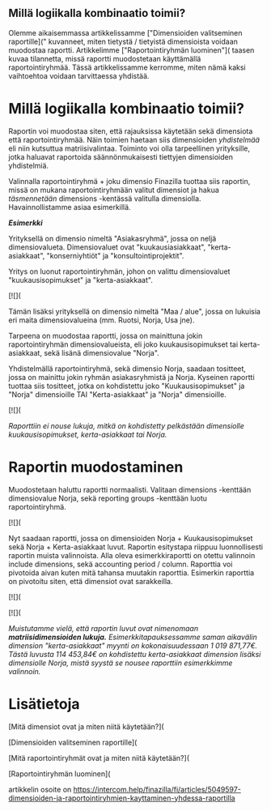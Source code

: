 ## Millä logiikalla kombinaatio toimii?

Olemme aikaisemmassa artikkelissamme ["Dimensioiden valitseminen raportille](" kuvanneet, miten tietystä / tietyistä dimensioista voidaan muodostaa raportti. Artikkelimme ["Raportointiryhmän luominen"]( taasen kuvaa tilannetta, missä raportti muodostetaan käyttämällä raportointiryhmää. Tässä artikkelissamme kerromme, miten nämä kaksi vaihtoehtoa voidaan tarvittaessa yhdistää.

# Millä logiikalla kombinaatio toimii?

Raportin voi muodostaa siten, että rajauksissa käytetään sekä dimensiota että raportointiryhmää. Näin toimien haetaan siis dimensioiden *yhdistelmää* eli niin kutsuttua matriisivalintaa. Toiminto voi olla tarpeellinen yrityksille, jotka haluavat raportoida säännönmukaisesti tiettyjen dimensioiden yhdistelmiä.

Valinnalla raportointiryhmä + joku dimensio Finazilla tuottaa siis raportin, missä on mukana raportointiryhmään valitut dimensiot ja hakua *täsmennetään* dimensions -kentässä valitulla dimensiolla. Havainnollistamme asiaa esimerkillä.

***Esimerkki***

Yrityksellä on dimensio nimeltä "Asiakasryhmä", jossa on neljä dimensiovalueta. Dimensiovaluet ovat "kuukausiasiakkaat", "kerta-asiakkaat", "konserniyhtiöt" ja "konsultointiprojektit".

Yritys on luonut raportointiryhmän, johon on valittu dimensiovaluet "kuukausisopimukset" ja "kerta-asiakkaat".

[![](

Tämän lisäksi yrityksellä on dimensio nimeltä "Maa / alue", jossa on lukuisia eri maita dimensiovalueina (mm. Ruotsi, Norja, Usa jne).

Tarpeena on muodostaa raportti, jossa on mainittuna jokin raportointiryhmän dimensiovalueista, eli joko kuukausisopimukset tai kerta-asiakkaat, sekä lisänä dimensiovalue "Norja".

Yhdistelmällä raportointiryhmä, sekä dimensio Norja, saadaan tositteet, jossa on mainittu jokin ryhmän asiakasryhmistä ja Norja. Kyseinen raportti tuottaa siis tositteet, jotka on kohdistettu joko "Kuukausisopimukset" ja "Norja" dimensioille TAI "Kerta-asiakkaat" ja "Norja" dimensioille.

[![](

*Raporttiin ei nouse lukuja, mitkä on kohdistetty pelkästään dimensiolle kuukausisopimukset, kerta-asiakkaat tai Norja.* 

# Raportin muodostaminen

Muodostetaan haluttu raportti normaalisti. Valitaan dimensions -kenttään dimensiovalue Norja, sekä reporting groups -kenttään luotu raportointiryhmä.

[![](

Nyt saadaan raportti, jossa on dimensioiden Norja + Kuukausisopimukset sekä Norja + Kerta-asiakkaat luvut. Raportin esitystapa riippuu luonnollisesti raportin muista valinnoista. Alla oleva esimerkkiraportti on otettu valinnoin include dimensions, sekä accounting period / column. Raporttia voi pivotoida aivan kuten mitä tahansa muutakin raporttia. Esimerkin raporttia on pivotoitu siten, että dimensiot ovat sarakkeilla.

[![](

[![](

*Muistutamme vielä, että raportin luvut ovat nimenomaan **matriisidimensioiden lukuja.** Esimerkkitapauksessamme saman aikavälin dimension "kerta-asiakkaat" myynti on kokonaisuudessaan 1 019 871,77€. Tästä luvusta 114 453,84€ on kohdistettu kerta-asiakkaat dimension lisäksi dimensiolle Norja, mistä syystä se nousee raporttiin esimerkkimme valinnoin.* 

# Lisätietoja

[Mitä dimensiot ovat ja miten niitä käytetään?](

[Dimensioiden valitseminen raportille](

[Mitä raportointiryhmät ovat ja miten niitä käytetään?](

[Raportointiryhmän luominen](



artikkelin osoite on https://intercom.help/finazilla/fi/articles/5049597-dimensioiden-ja-raportointiryhmien-kayttaminen-yhdessa-raportilla

